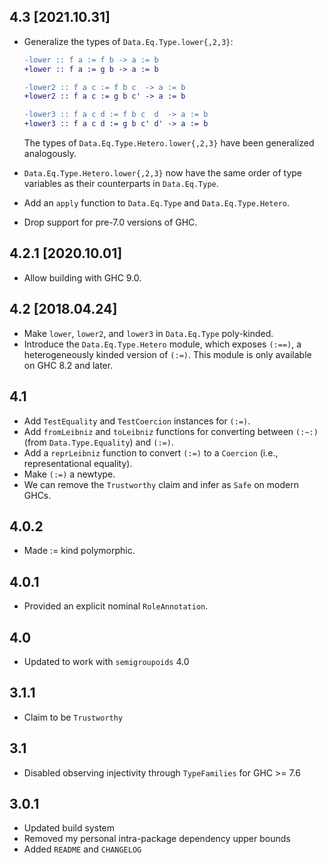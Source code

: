 4.3 [2021.10.31]
----------------
* Generalize the types of `Data.Eq.Type.lower{,2,3}`:

  ```diff
  -lower :: f a := f b -> a := b
  +lower :: f a := g b -> a := b

  -lower2 :: f a c := f b c  -> a := b
  +lower2 :: f a c := g b c' -> a := b

  -lower3 :: f a c d := f b c  d  -> a := b
  +lower3 :: f a c d := g b c' d' -> a := b
  ```

  The types of `Data.Eq.Type.Hetero.lower{,2,3}` have been generalized
  analogously.
* `Data.Eq.Type.Hetero.lower{,2,3}` now have the same order of type variables
  as their counterparts in `Data.Eq.Type`.
* Add an `apply` function to `Data.Eq.Type` and `Data.Eq.Type.Hetero`.
* Drop support for pre-7.0 versions of GHC.

4.2.1 [2020.10.01]
------------------
* Allow building with GHC 9.0.

4.2 [2018.04.24]
----------------
* Make `lower`, `lower2`, and `lower3` in `Data.Eq.Type` poly-kinded.
* Introduce the `Data.Eq.Type.Hetero` module, which exposes `(:==)`, a
  heterogeneously kinded version of `(:=)`. This module is only available
  on GHC 8.2 and later.

4.1
---
* Add `TestEquality` and `TestCoercion` instances for `(:=)`.
* Add `fromLeibniz` and `toLeibniz` functions for converting between `(:~:)`
  (from `Data.Type.Equality`) and `(:=)`.
* Add a `reprLeibniz` function to convert `(:=)` to a `Coercion`
  (i.e., representational equality).
* Make `(:=)` a newtype.
* We can remove the `Trustworthy` claim and infer as `Safe` on modern GHCs.

4.0.2
-----
* Made := kind polymorphic.

4.0.1
-----
* Provided an explicit nominal `RoleAnnotation`.

4.0
---
* Updated to work with `semigroupoids` 4.0

3.1.1
-----
* Claim to be `Trustworthy`

3.1
---
* Disabled observing injectivity through `TypeFamilies` for GHC >= 7.6

3.0.1
-----
* Updated build system
* Removed my personal intra-package dependency upper bounds
* Added `README` and `CHANGELOG`

